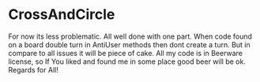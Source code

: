 # CrossAndCircle
For now its less problematic. All well done with one part. When code found on a board double turn in AntiUser methods then dont create a turn.
But in compare to all issues it will be piece of cake.
All my code is in Beerware license, so If You liked and found me in some place good beer will be ok.
Regards for All!
